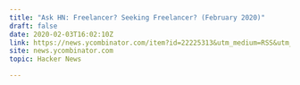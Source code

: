 ```yaml
---
title: "Ask HN: Freelancer? Seeking Freelancer? (February 2020)"
draft: false
date: 2020-02-03T16:02:10Z
link: https://news.ycombinator.com/item?id=22225313&utm_medium=RSS&utm_source=hune
site: news.ycombinator.com
topic: Hacker News  

---
```

